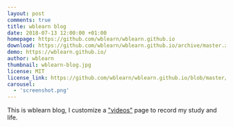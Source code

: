 ```yaml
---
layout: post
comments: true
title: wblearn blog
date: 2018-07-13 12:00:00 +01:00
homepage: https://github.com/wblearn/wblearn.github.io
download: https://github.com/wblearn/wblearn.github.io/archive/master.zip
demo: https://wblearn.github.io/
author: wblearn
thumbnail: wblearn-blog.jpg
license: MIT
license_link: https://github.com/wblearn/wblearn.github.io/blob/master/LICENSE
carousel:
  - 'screenshot.png'
---
```


This is wblearn blog, I customize a ["videos"](https://wblearn.github.io/videos/) page to record my study and life.

